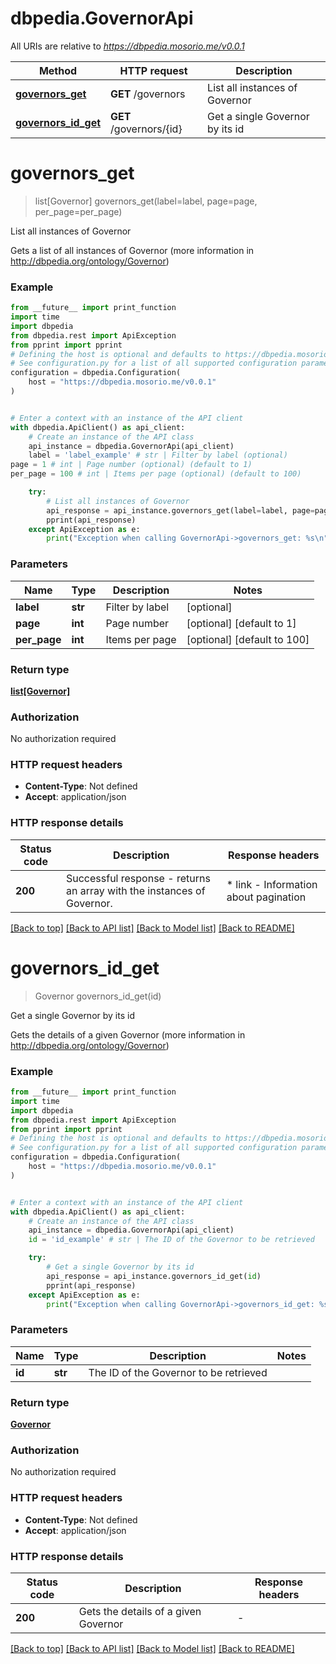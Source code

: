 # dbpedia.GovernorApi

All URIs are relative to *https://dbpedia.mosorio.me/v0.0.1*

Method | HTTP request | Description
------------- | ------------- | -------------
[**governors_get**](GovernorApi.md#governors_get) | **GET** /governors | List all instances of Governor
[**governors_id_get**](GovernorApi.md#governors_id_get) | **GET** /governors/{id} | Get a single Governor by its id


# **governors_get**
> list[Governor] governors_get(label=label, page=page, per_page=per_page)

List all instances of Governor

Gets a list of all instances of Governor (more information in http://dbpedia.org/ontology/Governor)

### Example

```python
from __future__ import print_function
import time
import dbpedia
from dbpedia.rest import ApiException
from pprint import pprint
# Defining the host is optional and defaults to https://dbpedia.mosorio.me/v0.0.1
# See configuration.py for a list of all supported configuration parameters.
configuration = dbpedia.Configuration(
    host = "https://dbpedia.mosorio.me/v0.0.1"
)


# Enter a context with an instance of the API client
with dbpedia.ApiClient() as api_client:
    # Create an instance of the API class
    api_instance = dbpedia.GovernorApi(api_client)
    label = 'label_example' # str | Filter by label (optional)
page = 1 # int | Page number (optional) (default to 1)
per_page = 100 # int | Items per page (optional) (default to 100)

    try:
        # List all instances of Governor
        api_response = api_instance.governors_get(label=label, page=page, per_page=per_page)
        pprint(api_response)
    except ApiException as e:
        print("Exception when calling GovernorApi->governors_get: %s\n" % e)
```

### Parameters

Name | Type | Description  | Notes
------------- | ------------- | ------------- | -------------
 **label** | **str**| Filter by label | [optional] 
 **page** | **int**| Page number | [optional] [default to 1]
 **per_page** | **int**| Items per page | [optional] [default to 100]

### Return type

[**list[Governor]**](Governor.md)

### Authorization

No authorization required

### HTTP request headers

 - **Content-Type**: Not defined
 - **Accept**: application/json

### HTTP response details
| Status code | Description | Response headers |
|-------------|-------------|------------------|
**200** | Successful response - returns an array with the instances of Governor. |  * link - Information about pagination <br>  |

[[Back to top]](#) [[Back to API list]](../README.md#documentation-for-api-endpoints) [[Back to Model list]](../README.md#documentation-for-models) [[Back to README]](../README.md)

# **governors_id_get**
> Governor governors_id_get(id)

Get a single Governor by its id

Gets the details of a given Governor (more information in http://dbpedia.org/ontology/Governor)

### Example

```python
from __future__ import print_function
import time
import dbpedia
from dbpedia.rest import ApiException
from pprint import pprint
# Defining the host is optional and defaults to https://dbpedia.mosorio.me/v0.0.1
# See configuration.py for a list of all supported configuration parameters.
configuration = dbpedia.Configuration(
    host = "https://dbpedia.mosorio.me/v0.0.1"
)


# Enter a context with an instance of the API client
with dbpedia.ApiClient() as api_client:
    # Create an instance of the API class
    api_instance = dbpedia.GovernorApi(api_client)
    id = 'id_example' # str | The ID of the Governor to be retrieved

    try:
        # Get a single Governor by its id
        api_response = api_instance.governors_id_get(id)
        pprint(api_response)
    except ApiException as e:
        print("Exception when calling GovernorApi->governors_id_get: %s\n" % e)
```

### Parameters

Name | Type | Description  | Notes
------------- | ------------- | ------------- | -------------
 **id** | **str**| The ID of the Governor to be retrieved | 

### Return type

[**Governor**](Governor.md)

### Authorization

No authorization required

### HTTP request headers

 - **Content-Type**: Not defined
 - **Accept**: application/json

### HTTP response details
| Status code | Description | Response headers |
|-------------|-------------|------------------|
**200** | Gets the details of a given Governor |  -  |

[[Back to top]](#) [[Back to API list]](../README.md#documentation-for-api-endpoints) [[Back to Model list]](../README.md#documentation-for-models) [[Back to README]](../README.md)

